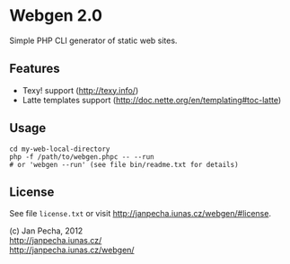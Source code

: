 Webgen 2.0
==========

Simple PHP CLI generator of static web sites.


Features
--------

* Texy! support (http://texy.info/)
* Latte templates support (http://doc.nette.org/en/templating#toc-latte)


Usage
-----

```
cd my-web-local-directory
php -f /path/to/webgen.phpc -- --run
# or 'webgen --run' (see file bin/readme.txt for details)
```


License
-------

See file ```license.txt``` or visit http://janpecha.iunas.cz/webgen/#license.



(c) Jan Pecha, 2012
<br>http://janpecha.iunas.cz/
<br>http://janpecha.iunas.cz/webgen/
